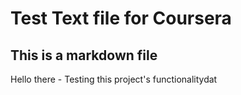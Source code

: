 #  Test Text file for Coursera

## This is a markdown file

Hello there - Testing this project's functionalitydat
